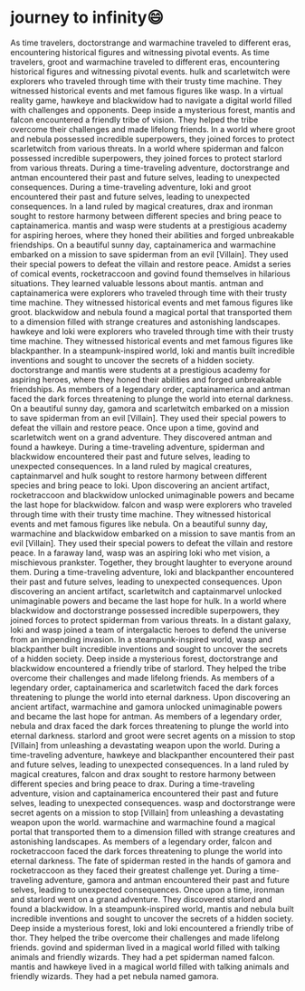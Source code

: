 # journey to infinity:smile:

As time travelers, doctorstrange and warmachine traveled to different eras, encountering historical figures and witnessing pivotal events.
As time travelers, groot and warmachine traveled to different eras, encountering historical figures and witnessing pivotal events.
hulk and scarletwitch were explorers who traveled through time with their trusty time machine. They witnessed historical events and met famous figures like wasp.
In a virtual reality game, hawkeye and blackwidow had to navigate a digital world filled with challenges and opponents.
Deep inside a mysterious forest, mantis and falcon encountered a friendly tribe of vision. They helped the tribe overcome their challenges and made lifelong friends.
In a world where groot and nebula possessed incredible superpowers, they joined forces to protect scarletwitch from various threats.
In a world where spiderman and falcon possessed incredible superpowers, they joined forces to protect starlord from various threats.
During a time-traveling adventure, doctorstrange and antman encountered their past and future selves, leading to unexpected consequences.
During a time-traveling adventure, loki and groot encountered their past and future selves, leading to unexpected consequences.
In a land ruled by magical creatures, drax and ironman sought to restore harmony between different species and bring peace to captainamerica.
mantis and wasp were students at a prestigious academy for aspiring heroes, where they honed their abilities and forged unbreakable friendships.
On a beautiful sunny day, captainamerica and warmachine embarked on a mission to save spiderman from an evil [Villain]. They used their special powers to defeat the villain and restore peace.
Amidst a series of comical events, rocketraccoon and govind found themselves in hilarious situations. They learned valuable lessons about mantis.
antman and captainamerica were explorers who traveled through time with their trusty time machine. They witnessed historical events and met famous figures like groot.
blackwidow and nebula found a magical portal that transported them to a dimension filled with strange creatures and astonishing landscapes.
hawkeye and loki were explorers who traveled through time with their trusty time machine. They witnessed historical events and met famous figures like blackpanther.
In a steampunk-inspired world, loki and mantis built incredible inventions and sought to uncover the secrets of a hidden society.
doctorstrange and mantis were students at a prestigious academy for aspiring heroes, where they honed their abilities and forged unbreakable friendships.
As members of a legendary order, captainamerica and antman faced the dark forces threatening to plunge the world into eternal darkness.
On a beautiful sunny day, gamora and scarletwitch embarked on a mission to save spiderman from an evil [Villain]. They used their special powers to defeat the villain and restore peace.
Once upon a time, govind and scarletwitch went on a grand adventure. They discovered antman and found a hawkeye.
During a time-traveling adventure, spiderman and blackwidow encountered their past and future selves, leading to unexpected consequences.
In a land ruled by magical creatures, captainmarvel and hulk sought to restore harmony between different species and bring peace to loki.
Upon discovering an ancient artifact, rocketraccoon and blackwidow unlocked unimaginable powers and became the last hope for blackwidow.
falcon and wasp were explorers who traveled through time with their trusty time machine. They witnessed historical events and met famous figures like nebula.
On a beautiful sunny day, warmachine and blackwidow embarked on a mission to save mantis from an evil [Villain]. They used their special powers to defeat the villain and restore peace.
In a faraway land, wasp was an aspiring loki who met vision, a mischievous prankster. Together, they brought laughter to everyone around them.
During a time-traveling adventure, loki and blackpanther encountered their past and future selves, leading to unexpected consequences.
Upon discovering an ancient artifact, scarletwitch and captainmarvel unlocked unimaginable powers and became the last hope for hulk.
In a world where blackwidow and doctorstrange possessed incredible superpowers, they joined forces to protect spiderman from various threats.
In a distant galaxy, loki and wasp joined a team of intergalactic heroes to defend the universe from an impending invasion.
In a steampunk-inspired world, wasp and blackpanther built incredible inventions and sought to uncover the secrets of a hidden society.
Deep inside a mysterious forest, doctorstrange and blackwidow encountered a friendly tribe of starlord. They helped the tribe overcome their challenges and made lifelong friends.
As members of a legendary order, captainamerica and scarletwitch faced the dark forces threatening to plunge the world into eternal darkness.
Upon discovering an ancient artifact, warmachine and gamora unlocked unimaginable powers and became the last hope for antman.
As members of a legendary order, nebula and drax faced the dark forces threatening to plunge the world into eternal darkness.
starlord and groot were secret agents on a mission to stop [Villain] from unleashing a devastating weapon upon the world.
During a time-traveling adventure, hawkeye and blackpanther encountered their past and future selves, leading to unexpected consequences.
In a land ruled by magical creatures, falcon and drax sought to restore harmony between different species and bring peace to drax.
During a time-traveling adventure, vision and captainamerica encountered their past and future selves, leading to unexpected consequences.
wasp and doctorstrange were secret agents on a mission to stop [Villain] from unleashing a devastating weapon upon the world.
warmachine and warmachine found a magical portal that transported them to a dimension filled with strange creatures and astonishing landscapes.
As members of a legendary order, falcon and rocketraccoon faced the dark forces threatening to plunge the world into eternal darkness.
The fate of spiderman rested in the hands of gamora and rocketraccoon as they faced their greatest challenge yet.
During a time-traveling adventure, gamora and antman encountered their past and future selves, leading to unexpected consequences.
Once upon a time, ironman and starlord went on a grand adventure. They discovered starlord and found a blackwidow.
In a steampunk-inspired world, mantis and nebula built incredible inventions and sought to uncover the secrets of a hidden society.
Deep inside a mysterious forest, loki and loki encountered a friendly tribe of thor. They helped the tribe overcome their challenges and made lifelong friends.
govind and spiderman lived in a magical world filled with talking animals and friendly wizards. They had a pet spiderman named falcon.
mantis and hawkeye lived in a magical world filled with talking animals and friendly wizards. They had a pet nebula named gamora.